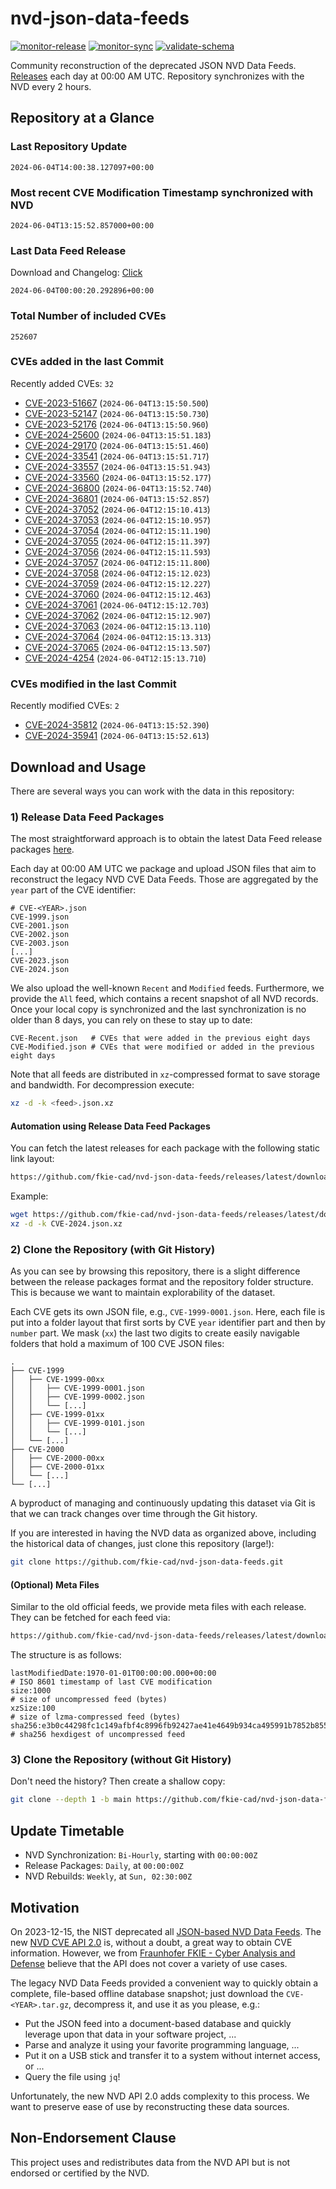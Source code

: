 # nvd-json-data-feeds

[![monitor-release](https://github.com/fkie-cad/nvd-json-data-feeds/actions/workflows/monitor_release.yml/badge.svg)](https://github.com/fkie-cad/nvd-json-data-feeds/actions/workflows/monitor_release.yml)
[![monitor-sync](https://github.com/fkie-cad/nvd-json-data-feeds/actions/workflows/monitor_sync.yml/badge.svg)](https://github.com/fkie-cad/nvd-json-data-feeds/actions/workflows/monitor_sync.yml)
[![validate-schema](https://github.com/fkie-cad/nvd-json-data-feeds/actions/workflows/validate_schema.yml/badge.svg)](https://github.com/fkie-cad/nvd-json-data-feeds/actions/workflows/validate_schema.yml)

Community reconstruction of the deprecated JSON NVD Data Feeds.
[Releases](https://github.com/fkie-cad/nvd-json-data-feeds/releases/latest) each day at 00:00 AM UTC.
Repository synchronizes with the NVD every 2 hours.

## Repository at a Glance

### Last Repository Update

```plain
2024-06-04T14:00:38.127097+00:00
```

### Most recent CVE Modification Timestamp synchronized with NVD

```plain
2024-06-04T13:15:52.857000+00:00
```

### Last Data Feed Release

Download and Changelog: [Click](https://github.com/fkie-cad/nvd-json-data-feeds/releases/latest)

```plain
2024-06-04T00:00:20.292896+00:00
```

### Total Number of included CVEs

```plain
252607
```

### CVEs added in the last Commit

Recently added CVEs: `32`

- [CVE-2023-51667](CVE-2023/CVE-2023-516xx/CVE-2023-51667.json) (`2024-06-04T13:15:50.500`)
- [CVE-2023-52147](CVE-2023/CVE-2023-521xx/CVE-2023-52147.json) (`2024-06-04T13:15:50.730`)
- [CVE-2023-52176](CVE-2023/CVE-2023-521xx/CVE-2023-52176.json) (`2024-06-04T13:15:50.960`)
- [CVE-2024-25600](CVE-2024/CVE-2024-256xx/CVE-2024-25600.json) (`2024-06-04T13:15:51.183`)
- [CVE-2024-29170](CVE-2024/CVE-2024-291xx/CVE-2024-29170.json) (`2024-06-04T13:15:51.460`)
- [CVE-2024-33541](CVE-2024/CVE-2024-335xx/CVE-2024-33541.json) (`2024-06-04T13:15:51.717`)
- [CVE-2024-33557](CVE-2024/CVE-2024-335xx/CVE-2024-33557.json) (`2024-06-04T13:15:51.943`)
- [CVE-2024-33560](CVE-2024/CVE-2024-335xx/CVE-2024-33560.json) (`2024-06-04T13:15:52.177`)
- [CVE-2024-36800](CVE-2024/CVE-2024-368xx/CVE-2024-36800.json) (`2024-06-04T13:15:52.740`)
- [CVE-2024-36801](CVE-2024/CVE-2024-368xx/CVE-2024-36801.json) (`2024-06-04T13:15:52.857`)
- [CVE-2024-37052](CVE-2024/CVE-2024-370xx/CVE-2024-37052.json) (`2024-06-04T12:15:10.413`)
- [CVE-2024-37053](CVE-2024/CVE-2024-370xx/CVE-2024-37053.json) (`2024-06-04T12:15:10.957`)
- [CVE-2024-37054](CVE-2024/CVE-2024-370xx/CVE-2024-37054.json) (`2024-06-04T12:15:11.190`)
- [CVE-2024-37055](CVE-2024/CVE-2024-370xx/CVE-2024-37055.json) (`2024-06-04T12:15:11.397`)
- [CVE-2024-37056](CVE-2024/CVE-2024-370xx/CVE-2024-37056.json) (`2024-06-04T12:15:11.593`)
- [CVE-2024-37057](CVE-2024/CVE-2024-370xx/CVE-2024-37057.json) (`2024-06-04T12:15:11.800`)
- [CVE-2024-37058](CVE-2024/CVE-2024-370xx/CVE-2024-37058.json) (`2024-06-04T12:15:12.023`)
- [CVE-2024-37059](CVE-2024/CVE-2024-370xx/CVE-2024-37059.json) (`2024-06-04T12:15:12.227`)
- [CVE-2024-37060](CVE-2024/CVE-2024-370xx/CVE-2024-37060.json) (`2024-06-04T12:15:12.463`)
- [CVE-2024-37061](CVE-2024/CVE-2024-370xx/CVE-2024-37061.json) (`2024-06-04T12:15:12.703`)
- [CVE-2024-37062](CVE-2024/CVE-2024-370xx/CVE-2024-37062.json) (`2024-06-04T12:15:12.907`)
- [CVE-2024-37063](CVE-2024/CVE-2024-370xx/CVE-2024-37063.json) (`2024-06-04T12:15:13.110`)
- [CVE-2024-37064](CVE-2024/CVE-2024-370xx/CVE-2024-37064.json) (`2024-06-04T12:15:13.313`)
- [CVE-2024-37065](CVE-2024/CVE-2024-370xx/CVE-2024-37065.json) (`2024-06-04T12:15:13.507`)
- [CVE-2024-4254](CVE-2024/CVE-2024-42xx/CVE-2024-4254.json) (`2024-06-04T12:15:13.710`)


### CVEs modified in the last Commit

Recently modified CVEs: `2`

- [CVE-2024-35812](CVE-2024/CVE-2024-358xx/CVE-2024-35812.json) (`2024-06-04T13:15:52.390`)
- [CVE-2024-35941](CVE-2024/CVE-2024-359xx/CVE-2024-35941.json) (`2024-06-04T13:15:52.613`)


## Download and Usage

There are several ways you can work with the data in this repository:

### 1) Release Data Feed Packages

The most straightforward approach is to obtain the latest Data Feed release packages [here](https://github.com/fkie-cad/nvd-json-data-feeds/releases/latest).

Each day at 00:00 AM UTC we package and upload JSON files that aim to reconstruct the legacy NVD CVE Data Feeds.
Those are aggregated by the `year` part of the CVE identifier:

```
# CVE-<YEAR>.json
CVE-1999.json
CVE-2001.json
CVE-2002.json
CVE-2003.json
[...]
CVE-2023.json
CVE-2024.json
```

We also upload the well-known `Recent` and `Modified` feeds.
Furthermore, we provide the `All` feed, which contains a recent snapshot of all NVD records.
Once your local copy is synchronized and the last synchronization is no older than 8 days, you can rely on these to stay up to date:

```plain
CVE-Recent.json   # CVEs that were added in the previous eight days
CVE-Modified.json # CVEs that were modified or added in the previous eight days
```

Note that all feeds are distributed in `xz`-compressed format to save storage and bandwidth.
For decompression execute:

```sh
xz -d -k <feed>.json.xz
```

#### Automation using Release Data Feed Packages

You can fetch the latest releases for each package with the following static link layout:

```sh
https://github.com/fkie-cad/nvd-json-data-feeds/releases/latest/download/CVE-<YEAR>.json.xz
```

Example:

```sh
wget https://github.com/fkie-cad/nvd-json-data-feeds/releases/latest/download/CVE-2024.json.xz
xz -d -k CVE-2024.json.xz
```

### 2) Clone the Repository (with Git History)

As you can see by browsing this repository, there is a slight difference between the release packages format and the repository folder structure.
This is because we want to maintain explorability of the dataset.

Each CVE gets its own JSON file, e.g., `CVE-1999-0001.json`.
Here, each file is put into a folder layout that first sorts by CVE `year` identifier part and then by `number` part.
We mask (`xx`) the last two digits to create easily navigable folders that hold a maximum of 100 CVE JSON files:

```plain
.
├── CVE-1999
│   ├── CVE-1999-00xx
│   │   ├── CVE-1999-0001.json
│   │   ├── CVE-1999-0002.json
│   │   └── [...]
│   ├── CVE-1999-01xx
│   │   ├── CVE-1999-0101.json
│   │   └── [...]
│   └── [...]
├── CVE-2000
│   ├── CVE-2000-00xx
│   ├── CVE-2000-01xx
│   └── [...]
└── [...]
```

A byproduct of managing and continuously updating this dataset via Git is that we can track changes over time through the Git history.

If you are interested in having the NVD data as organized above, including the historical data of changes, just clone this repository (large!):

```sh
git clone https://github.com/fkie-cad/nvd-json-data-feeds.git
```

#### (Optional) Meta Files

Similar to the old official feeds, we provide meta files with each release. They can be fetched for each feed via:

```sh
https://github.com/fkie-cad/nvd-json-data-feeds/releases/latest/download/CVE-<YEAR>.meta
```

The structure is as follows:

```plain
lastModifiedDate:1970-01-01T00:00:00.000+00:00                          # ISO 8601 timestamp of last CVE modification
size:1000                                                               # size of uncompressed feed (bytes)
xzSize:100                                                              # size of lzma-compressed feed (bytes)
sha256:e3b0c44298fc1c149afbf4c8996fb92427ae41e4649b934ca495991b7852b855 # sha256 hexdigest of uncompressed feed
```

### 3) Clone the Repository (without Git History)

Don't need the history? Then create a shallow copy:

```sh
git clone --depth 1 -b main https://github.com/fkie-cad/nvd-json-data-feeds.git
```


## Update Timetable

* NVD Synchronization: `Bi-Hourly`, starting with `00:00:00Z`
* Release Packages: `Daily`, at `00:00:00Z`
* NVD Rebuilds: `Weekly`, at `Sun, 02:30:00Z`


## Motivation

On 2023-12-15, the NIST deprecated all [JSON-based NVD Data Feeds](https://nvd.nist.gov/vuln/data-feeds#divRetirementBanner-1).
The new [NVD CVE API 2.0](https://nvd.nist.gov/developers/vulnerabilities) is, without a doubt, a great way to obtain CVE information.
However, we from [Fraunhofer FKIE - Cyber Analysis and Defense](https://www.fkie.fraunhofer.de/en/departments/cad.html) believe that the API does not cover a variety of use cases.

The legacy NVD Data Feeds provided a convenient way to quickly obtain a complete, file-based offline database snapshot; just download the `CVE-<YEAR>.tar.gz`, decompress it, and use it as you please, e.g.:

- Put the JSON feed into a document-based database and quickly leverage upon that data in your software project, ...
- Parse and analyze it using your favorite programming language, ...
- Put it on a USB stick and transfer it to a system without internet access, or ...
- Query the file using `jq`!

Unfortunately, the new NVD API 2.0 adds complexity to this process.
We want to preserve ease of use by reconstructing these data sources.

## Non-Endorsement Clause

This project uses and redistributes data from the NVD API but is not endorsed or certified by the NVD.